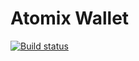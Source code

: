 # Atomix Wallet
[![Build status](https://ci.appveyor.com/api/projects/status/cpleb4x8itkol9jp?svg=true)](https://ci.appveyor.com/project/cranberrybucket/atomix-client-wpf)


